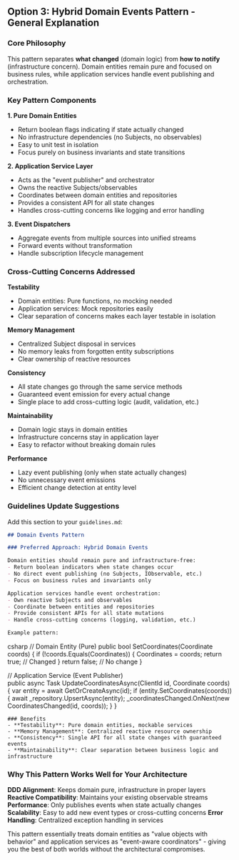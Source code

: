 ## Option 3: Hybrid Domain Events Pattern - General Explanation

### Core Philosophy
This pattern separates **what changed** (domain logic) from **how to notify** (infrastructure concern). Domain entities remain pure and focused on business rules, while application services handle event publishing and orchestration.

### Key Pattern Components

**1. Pure Domain Entities**
- Return boolean flags indicating if state actually changed
- No infrastructure dependencies (no Subjects, no observables)
- Easy to unit test in isolation
- Focus purely on business invariants and state transitions

**2. Application Service Layer** 
- Acts as the "event publisher" and orchestrator
- Owns the reactive Subjects/observables
- Coordinates between domain entities and repositories
- Provides a consistent API for all state changes
- Handles cross-cutting concerns like logging and error handling

**3. Event Dispatchers**
- Aggregate events from multiple sources into unified streams
- Forward events without transformation
- Handle subscription lifecycle management

### Cross-Cutting Concerns Addressed

**Testability**
- Domain entities: Pure functions, no mocking needed
- Application services: Mock repositories easily
- Clear separation of concerns makes each layer testable in isolation

**Memory Management**
- Centralized Subject disposal in services
- No memory leaks from forgotten entity subscriptions
- Clear ownership of reactive resources

**Consistency**
- All state changes go through the same service methods
- Guaranteed event emission for every actual change
- Single place to add cross-cutting logic (audit, validation, etc.)

**Maintainability**
- Domain logic stays in domain entities
- Infrastructure concerns stay in application layer
- Easy to refactor without breaking domain rules

**Performance**
- Lazy event publishing (only when state actually changes)
- No unnecessary event emissions
- Efficient change detection at entity level

### Guidelines Update Suggestions

Add this section to your `guidelines.md`:

```markdown
## Domain Events Pattern

### Preferred Approach: Hybrid Domain Events

Domain entities should remain pure and infrastructure-free:
- Return boolean indicators when state changes occur
- No direct event publishing (no Subjects, IObservable, etc.)
- Focus on business rules and invariants only

Application services handle event orchestration:
- Own reactive Subjects and observables
- Coordinate between entities and repositories  
- Provide consistent APIs for all state mutations
- Handle cross-cutting concerns (logging, validation, etc.)

Example pattern:
```
csharp
// Domain Entity (Pure)
public bool SetCoordinates(Coordinate coords)
{
    if (!coords.Equals(Coordinates))
    {
        Coordinates = coords;
        return true; // Changed
    }
    return false; // No change
}

// Application Service (Event Publisher)  
public async Task UpdateCoordinatesAsync(ClientId id, Coordinate coords)
{
    var entity = await GetOrCreateAsync(id);
    if (entity.SetCoordinates(coords))
    {
        await _repository.UpsertAsync(entity);
        _coordinatesChanged.OnNext(new CoordinatesChanged(id, coords));
    }
}
```
### Benefits
- **Testability**: Pure domain entities, mockable services
- **Memory Management**: Centralized reactive resource ownership
- **Consistency**: Single API for all state changes with guaranteed events
- **Maintainability**: Clear separation between business logic and infrastructure
```


### Why This Pattern Works Well for Your Architecture

**DDD Alignment**: Keeps domain pure, infrastructure in proper layers
**Reactive Compatibility**: Maintains your existing observable streams
**Performance**: Only publishes events when state actually changes
**Scalability**: Easy to add new event types or cross-cutting concerns
**Error Handling**: Centralized exception handling in services

This pattern essentially treats domain entities as "value objects with behavior" and application services as "event-aware coordinators" - giving you the best of both worlds without the architectural compromises.